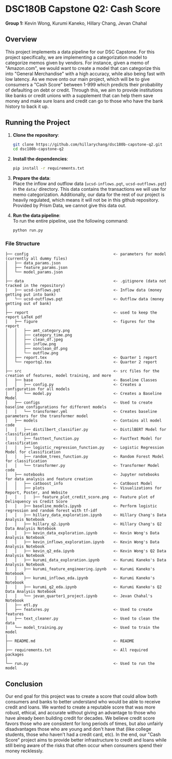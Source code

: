 # DSC180B Capstone Q2: Cash Score

**Group 1:** Kevin Wong, Kurumi Kaneko, Hillary Chang, Jevan Chahal

## Overview

This project implements a data pipeline for our DSC Capstone. For this project specifically, we are implementing a categorization model to categorize memos given by vendors. For instance, given a memo of "Amazon.com", we would want to create a model that can categorize this into "General Merchandise" with a high accuracy, while also being fast with low latency. As we move onto our main project, which will be to give consumers a "Cash Score" between 1-999 which predicts their probability of defaulting on debt or credit. Through this, we aim to provide institutions like banks or credit unions with a supplement that can help them save money and make sure loans and credit can go to those who have the bank history to back it up. 

## Running the Project

1. **Clone the repository**:
    ```bash
    git clone https://github.com/hillarychang/dsc180b-capstone-q2.git
    cd dsc180b-capstone-q2
    ```

2. **Install the dependencies**:
    ```bash
    pip install -r requirements.txt
    ```

3. **Prepare the data**:  
    Place the inflow and outflow data (`ucsd-inflows.pqt`, `ucsd-outflows.pqt`) in the `data/` directory. This data contains the transactions we will use for memo categorization. Additionally, our data for the rest of our project is heavily regulated, which means it will not be in this github repository. Provided by Prism Data, we cannot give this data out. 

4. **Run the data pipeline**:  
    To run the entire pipeline, use the following command:
    ```bash
    python run.py
    ```

### File Structure

```
├── config                                     <- parameters for model (currently all dummy files)
│   ├── data_params.json     
│   ├── feature_params.json
│   └── model_params.json
│
├── data                                       <- .gitignore (data not tracked in the repository)
│   ├── ucsd-inflows.pqt                       <- Inflow data (money getting put into bank)
│   └── ucsd-outflows.pqt                      <- Outflow data (money getting out of bank)   
│
├── report                                     <- used to keep the report LaTeX pdf
│   ├── figure                                 <- figures for the report
│   │   ├── amt_category.png       
│   │   ├── category_time.png
│   │   ├── clean_df.jpeg
│   │   ├── inflow.png
│   │   ├── nonclean_df.png  
│   │   └── outflow.png        
│   ├── report.tex                             <- Quarter 1 report
│   └── reportq2.tex                           <- Quarter 2 report
│
├── src                                        <- src files for the creation of features, model training, and more
│   ├── base                                   <- Baseline Classes
│   │   ├── config.py                          <- Creates a configuration for all models
│   │   └── model.py                           <- Creates a Baseline Model
│   ├── configs                                <- Used to create baseline configurations for different models
│   │   └── transformer.yml                    <- Creates baseline parameters for the transformer model
│   ├── models                                 <- Contains all model code
│   │   ├── distilbert_classifier.py           <- DistilBERT Model for classification
│   │   ├── fasttext_function.py               <- FastText Model for classification
│   │   ├── logistic_regression_function.py    <- Logistic Regression Model for classification
│   │   ├── random_trees_function.py           <- Random Forest Model for classification
│   │   └── transformer.py                     <- Transformer Model code
│   ├── notebooks                              <- Jupyter notebooks for data analysis and feature creation
│   │   ├── catboost_info                      <- CatBoost Model
│   │   ├── plots                              <- Visualizations for Report, Poster, and Website
│   │   │   ├── feature_plot_credit_score.png  <- Feature plot of Delinquency vs Credit Score  
│   │   ├── baseline_models.ipynb              <- Perform logistic regression and random forest with tf-idf
│   │   ├── hillary_data_exploration.ipynb     <- Hillary Chang's Data Analysis Notebook
│   │   ├── hillary_q2.ipynb                   <- Hillary Chang's Q2 Data Analysis Notebook
│   │   ├── kevin_data_exploration.ipynb       <- Kevin Wong's Data Analysis Notebook
│   │   ├── kevin_inflows_exploration.ipynb    <- Kevin Wong's Data Analysis Notebook
│   │   ├── kevin_q2_eda.ipynb                 <- Kevin Wong's Q2 Data Analysis Notebook
│   │   ├── kurumi_data_exploration.ipynb      <- Kurumi Kaneko's Data Analysis Notebook
│   │   ├── kurumi_feature_engineering.ipynb   <- Kurumi Kaneko's Notebook
│   │   ├── kurumi_inflows_eda.ipynb           <- Kurumi Kaneko's Notebook
│   │   ├── kurumi_q2_eda.ipynb                <- Kurumi Kaneko's Q2 Data Analysis Notebook
│   │   └── jevan_quarter1_project.ipynb       <- Jevan Chahal's Notebook
│   ├── etl.py       
│   ├── features.py                            <- Used to create features
│   ├── text_cleaner.py                        <- Used to clean the data 
│   └── model_training.py                      <- Used to train the model
│
├── README.md                                  <- README
│
├── requirements.txt                           <- All required packages
│
└── run.py                                     <- Used to run the model
```

## Conclusion
Our end goal for this project was to create a score that could allow both consumers and banks to better understand who would be able to receive credit and loans. We wanted to create a reputable score that was more robust, ethical, and accurate without giving an advantage to those who have already been building credit for decades. We believe credit score favors those who are consistent for long periods of times, but also unfairly disadvantages those who are young and don't have that (like college students, those who haven't had a credit card, etc). In the end, our "Cash Score" project aims to provide better infrastructure to credit and loans while still being aware of the risks that often occur when consumers spend their money recklessly. 
